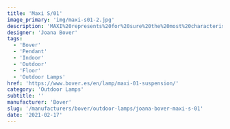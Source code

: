 ```yaml
---
title: 'Maxi S/01'
image_primary: 'img/maxi-s01-2.jpg'
description: 'MAXI%20represents%20for%20sure%20the%20most%20characteristic%20and%A0emblematic%20product%20of%20BOVER.%20Made%20out%20of%20translucent%20ribbon%20since%20its%20creation%20in%202001%2C%A0Maxi%20has%20achieved%20positioning%20itself%20as%20one%20of%20the%20most%A0reliable%20and%20best%20seller%20product%20in%20BOVER%u2019s%20catalogue%2C%A0regardless%20the%20market%20or%20culture%20it%20is%20addressed%20to.%20Maxi%20products%20meet%20in%20one%20product%20BOVER%u2019s%20essence%3A%20its%A0smooth%20shapes%2C%20its%20warm%20light%20and%20the%20different%20available%A0options%20in%20which%20it%20is%20presented%20in%20the%20market%2C%20has%20positioned%A0this%20product%20as%20a%20non-temporal%20product%2C%20adapting%20itself%A0without%20shrillness%20over%20time%20without%20losing%20its%20contemporary%A0aspect.%0A%0A'
designer: 'Joana Bover'
tags:
  - 'Bover'
  - 'Pendant'
  - 'Indoor'
  - 'Outdoor'
  - 'Floor'
  - 'Outdoor Lamps'
href: 'https://www.bover.es/en/lamp/maxi-01-suspension/'
category: 'Outdoor Lamps'
subtitle: ''
manufacturer: 'Bover'
slug: '/manufacturers/bover/outdoor-lamps/joana-bover-maxi-s-01'
date: '2021-02-17'
---
```

